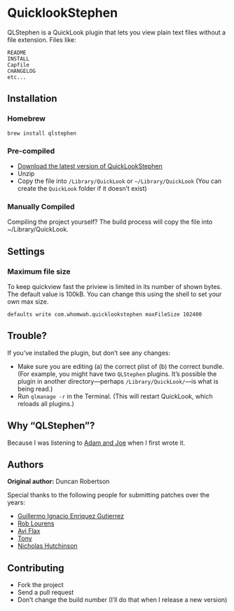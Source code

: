 # QuicklookStephen

QLStephen is a QuickLook plugin that lets you view plain text files without a file extension. Files like:

    README
    INSTALL
    Capfile
    CHANGELOG
    etc...


## Installation

### Homebrew

    brew install qlstephen

### Pre-compiled

* [Download the latest version of QuickLookStephen](https://github.com/whomwah/qlstephen/releases)
* Unzip
* Copy the file into `/Library/QuickLook` or `~/Library/QuickLook`
  (You can create the `QuickLook` folder if it doesn’t exist)


### Manually Compiled

Compiling the project yourself? The build process will copy the file into ~/Library/QuickLook.


## Settings

### Maximum file size

To keep quickview fast the priview is limited in its number of shown bytes.
The default value is 100kB. You can change this using the shell to set your own max size.

	defaults write com.whomwah.quicklookstephen maxFileSize 102400


## Trouble?

If you’ve installed the plugin, but don’t see any changes:

- Make sure you are editing (a) the correct plist of (b) the correct bundle.
  (For example, you might have two `QLStephen` plugins. It’s possible the plugin in
   another directory—perhaps `/Library/QuickLook/`—is what is being read.)
- Run `qlmanage -r` in the Terminal. (This will restart QuickLook, which reloads all plugins.)


## Why “QLStephen”?

Because I was listening to [Adam and Joe](http://www.bbc.co.uk/blogs/adamandjoe/2009/06/test-1.shtml) when I first wrote it.


## Authors

**Original author:** Duncan Robertson

Special thanks to the following people for submitting patches over the years:

* [Guillermo Ignacio Enriquez Gutierrez](https://github.com/nacho4d)
* [Rob Lourens](https://github.com/roblourens)
* [Avi Flax](https://github.com/aviflax)
* [Tony](https://github.com/Zearin)
* [Nicholas Hutchinson](https://github.com/nickhutchinson)


## Contributing

* Fork the project
* Send a pull request
* Don’t change the build number (I’ll do that when I release a new version)

